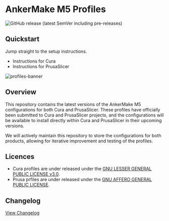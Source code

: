 # AnkerMake M5 Profiles

![GitHub release (latest SemVer including pre-releases)](https://img.shields.io/github/v/release/just-trey/AnkerMake-M5-Profile?sort=semver&style=for-the-badge)

## Quickstart

Jump straight to the setup instructions.

- Instructions for Cura
- Instructions for PrusaSlicer

![profiles-banner](https://user-images.githubusercontent.com/10281380/206341851-6a81243b-2194-4606-a427-f6ad40b8274d.png)

## Overview

This repository contains the latest versions of the AnkerMake M5 configurations for both Cura and PrusaSlicer. These profiles have officially been submitted to Cura and PrusaSlicer projects, and the configurations will be available to install directly within Cura and PrusaSlicer in their upcoming versions.

We will actively maintain this repository to store the configurations for both products, allowing for iterative improvement and testing of the profiles.

## Licences

- Cura profiles are under released under the [GNU LESSER GENERAL PUBLIC LICENSE v3.0](Cura-5.x-M5-Profile\LICENSE.md).
- Prusa prfiles are under released under the [GNU AFFERO GENERAL PUBLIC LICENSE](PrusaSlicer-2.5-M5-Profile\readme.md).

## Changelog

[View Changelog](changelog.md)
